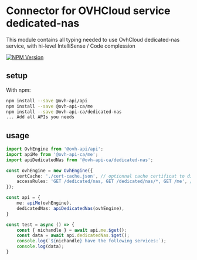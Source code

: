 # Connector for OVHCloud service dedicated-nas

This module contains all typing needed to use OvhCloud dedicated-nas service, with hi-level IntelliSense / Code complession

[![NPM Version](https://img.shields.io/npm/v/@ovh-api-ca/dedicated-nas.svg?style=flat)](https://www.npmjs.org/package/@ovh-api-ca/dedicated-nas)

## setup

With npm:
````bash
npm install --save @ovh-api/api
npm install --save @ovh-api-ca/me
npm install --save @ovh-api-ca/dedicated-nas
... Add all APIs you needs
````

## usage

````typescript
import OvhEngine from '@ovh-api/api';
import apiMe from '@ovh-api-ca/me';
import apiDedicatedNas from '@ovh-api-ca/dedicated-nas';

const ovhEngine = new OvhEngine({ 
    certCache: './cert-cache.json', // optionnal cache certificat to disk
    accessRules: 'GET /dedicated/nas, GET /dedicated/nas/*, GET /me', // optionnal limit the requested privileges.
});

const api = {
    me: apiMe(ovhEngine),
    dedicatedNas: apiDedicatedNas(ovhEngine),
}

const test = async () => {
    const { nichandle } = await api.me.$get();
    const data = await api.dedicatedNas.$get();
    console.log(`${nichandle} have the following services:`);
    console.log(data);
}

````